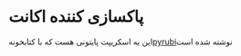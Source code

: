# پاکسازی کننده اکانت 
این یه اسکریپت پایتونی هست که با کتابخونه[pyrubi](https://github.com/AliGanji1/pyrubi)نوشته شده است

